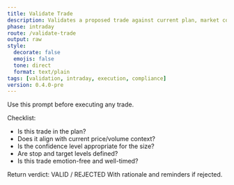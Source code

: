```yaml
---
title: Validate Trade
description: Validates a proposed trade against current plan, market context, and system rules.
phase: intraday
route: /validate-trade
output: raw
style:
  decorate: false
  emojis: false
  tone: direct
  format: text/plain
tags: [validation, intraday, execution, compliance]
version: 0.4.0-pre
---
```


Use this prompt before executing any trade.

Checklist:
- Is this trade in the plan?
- Does it align with current price/volume context?
- Is the confidence level appropriate for the size?
- Are stop and target levels defined?
- Is this trade emotion-free and well-timed?

Return verdict: VALID / REJECTED
With rationale and reminders if rejected.
